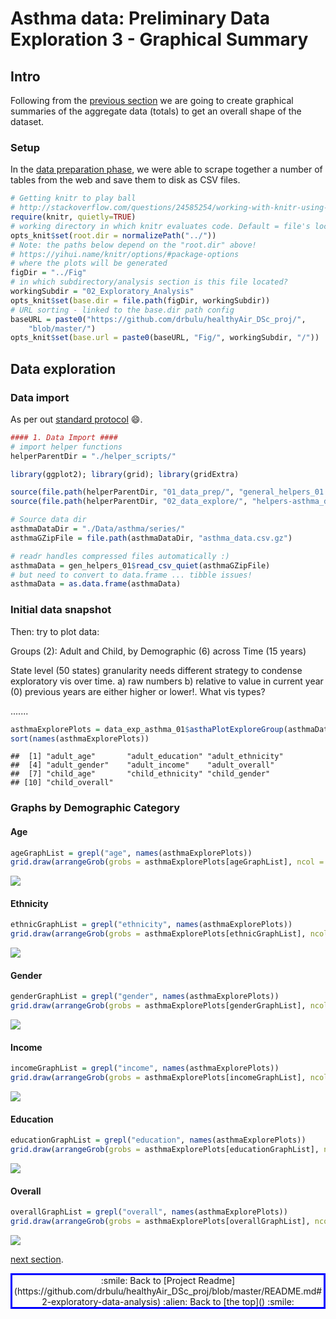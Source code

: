 # Asthma data: Preliminary Data Exploration 3 - Graphical Summary

## Intro

Following from the [previous section](https://github.com/drbulu/healthyAir_DSc_proj/blob/master/02_Exploratory_Analysis/asthma-prelim_data_exploration-02.md) we are going to create graphical summaries of the aggregate data (totals) to get an overall shape of the dataset.

### Setup

In the [data preparation phase](https://github.com/drbulu/healthyAir_DSc_proj/blob/master/01_Data_Prep/asthma_data_source_prep_02.Rmd), we were able to scrape together a number of tables from the web and save them to disk as CSV files. 


```r
# Getting knitr to play ball
# http://stackoverflow.com/questions/24585254/working-with-knitr-using-subdirectories
require(knitr, quietly=TRUE)
# working directory in which knitr evaluates code. Default = file's location.
opts_knit$set(root.dir = normalizePath("../"))
# Note: the paths below depend on the "root.dir" above!
# https://yihui.name/knitr/options/#package-options
# where the plots will be generated
figDir = "../Fig"
# in which subdirectory/analysis section is this file located?
workingSubdir = "02_Exploratory_Analysis"
opts_knit$set(base.dir = file.path(figDir, workingSubdir))
# URL sorting - linked to the base.dir path config
baseURL = paste0("https://github.com/drbulu/healthyAir_DSc_proj/", 
    "blob/master/")
opts_knit$set(base.url = paste0(baseURL, "Fig/", workingSubdir, "/"))
```

## Data exploration

### Data import

As per out [standard protocol](https://github.com/drbulu/healthyAir_DSc_proj/blob/master/02_Exploratory_Analysis/asthma-prelim_data_exploration-02.md) :smile:.


```r
#### 1. Data Import ####
# import helper functions
helperParentDir = "./helper_scripts/"

library(ggplot2); library(grid); library(gridExtra)

source(file.path(helperParentDir, "01_data_prep/", "general_helpers_01.R"))
source(file.path(helperParentDir, "02_data_explore/", "helpers-asthma_data_explore_plots_01.R"))

# Source data dir
asthmaDataDir = "./Data/asthma/series/"
asthmaGZipFile = file.path(asthmaDataDir, "asthma_data.csv.gz")

# readr handles compressed files automatically :)
asthmaData = gen_helpers_01$read_csv_quiet(asthmaGZipFile)
# but need to convert to data.frame ... tibble issues!
asthmaData = as.data.frame(asthmaData)
```

### Initial data snapshot

Then: try to plot data:

Groups (2): Adult and Child, by Demographic (6) across Time (15 years)

State level (50 states) granularity needs different strategy to condense exploratory vis over time. a) raw numbers b) relative to value in current year (0) previous years are either higher or lower!.
What vis types?

.......

```r
asthmaExplorePlots = data_exp_asthma_01$asthaPlotExploreGroup(asthmaData)
sort(names(asthmaExplorePlots))
```

```
##  [1] "adult_age"       "adult_education" "adult_ethnicity"
##  [4] "adult_gender"    "adult_income"    "adult_overall"  
##  [7] "child_age"       "child_ethnicity" "child_gender"   
## [10] "child_overall"
```

### Graphs by Demographic Category

#### Age


```r
ageGraphList = grepl("age", names(asthmaExplorePlots))
grid.draw(arrangeGrob(grobs = asthmaExplorePlots[ageGraphList], ncol = 1))
```

![](https://github.com/drbulu/healthyAir_DSc_proj/blob/master/Fig/02_Exploratory_Analysis/asthma-prelim_data_exploration-03_files/figure-html/ageExploreGraphs-1.png)<!-- -->

#### Ethnicity


```r
ethnicGraphList = grepl("ethnicity", names(asthmaExplorePlots))
grid.draw(arrangeGrob(grobs = asthmaExplorePlots[ethnicGraphList], ncol = 1))
```

![](https://github.com/drbulu/healthyAir_DSc_proj/blob/master/Fig/02_Exploratory_Analysis/asthma-prelim_data_exploration-03_files/figure-html/ethnicExploreGraphs-1.png)<!-- -->

#### Gender


```r
genderGraphList = grepl("gender", names(asthmaExplorePlots))
grid.draw(arrangeGrob(grobs = asthmaExplorePlots[genderGraphList], ncol = 1))
```

![](https://github.com/drbulu/healthyAir_DSc_proj/blob/master/Fig/02_Exploratory_Analysis/asthma-prelim_data_exploration-03_files/figure-html/genderExploreGraphs-1.png)<!-- -->

#### Income


```r
incomeGraphList = grepl("income", names(asthmaExplorePlots))
grid.draw(arrangeGrob(grobs = asthmaExplorePlots[incomeGraphList], ncol = 1))
```

![](https://github.com/drbulu/healthyAir_DSc_proj/blob/master/Fig/02_Exploratory_Analysis/asthma-prelim_data_exploration-03_files/figure-html/incomeExploreGraphs-1.png)<!-- -->

#### Education


```r
educationGraphList = grepl("education", names(asthmaExplorePlots))
grid.draw(arrangeGrob(grobs = asthmaExplorePlots[educationGraphList], ncol = 1))
```

![](https://github.com/drbulu/healthyAir_DSc_proj/blob/master/Fig/02_Exploratory_Analysis/asthma-prelim_data_exploration-03_files/figure-html/educationExploreGraphs-1.png)<!-- -->

#### Overall


```r
overallGraphList = grepl("overall", names(asthmaExplorePlots))
grid.draw(arrangeGrob(grobs = asthmaExplorePlots[overallGraphList], ncol = 1))
```

![](https://github.com/drbulu/healthyAir_DSc_proj/blob/master/Fig/02_Exploratory_Analysis/asthma-prelim_data_exploration-03_files/figure-html/overallExploreGraphs-1.png)<!-- -->

[next section](https://github.com/drbulu/healthyAir_DSc_proj/blob/master/02_Exploratory_Analysis/asthma-prelim_data_exploration-04.md).

<p style="text-align:center; border-style:solid;border-color:blue;">:smile: Back to [Project Readme](https://github.com/drbulu/healthyAir_DSc_proj/blob/master/README.md#2-exploratory-data-analysis) :alien: Back to [the top]() :smile:</p><br/><br/>

